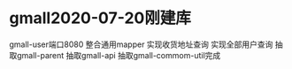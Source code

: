 # gmall2020-07-20刚建库

gmall-user端口8080
整合通用mapper
实现收货地址查询
实现全部用户查询
抽取gmall-parent
抽取gmall-api
抽取gmall-commom-util完成
